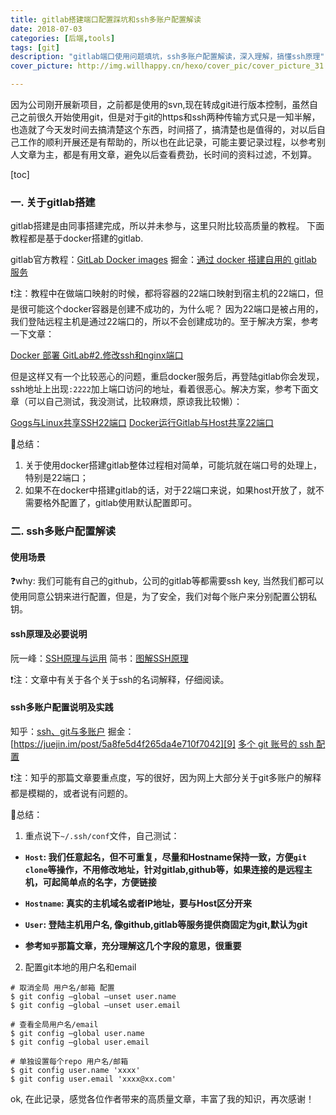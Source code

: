 ```yaml
---
title: gitlab搭建端口配置踩坑和ssh多账户配置解读
date: 2018-07-03
categories: [后端,tools]
tags: [git]
description: "gitlab端口使用问题填坑，ssh多账户配置解读，深入理解，搞懂ssh原理"
cover_picture: http://img.willhappy.cn/hexo/cover_pic/cover_picture_31.jpg

---
```


因为公司刚开展新项目，之前都是使用的svn,现在转成git进行版本控制，虽然自己之前很久开始使用git，但是对于git的https和ssh两种传输方式只是一知半解，也造就了今天发时间去搞清楚这个东西，时间搭了，搞清楚也是值得的，对以后自己工作的顺利开展还是有帮助的，所以也在此记录，可能主要记录过程，以参考别人文章为主，都是有用文章，避免以后查看费劲，长时间的资料过滤，不划算。

<!--more-->

[toc]

### 一. 关于gitlab搭建

gitlab搭建是由同事搭建完成，所以并未参与，这里只附比较高质量的教程。
下面教程都是基于docker搭建的gitlab.

gitlab官方教程：[GitLab Docker images][1]
掘金：[通过 docker 搭建自用的 gitlab 服务][2]

❗注：教程中在做端口映射的时候，都将容器的22端口映射到宿主机的22端口，但是很可能这个docker容器是创建不成功的，为什么呢？ 因为22端口是被占用的，我们登陆远程主机是通过22端口的，所以不会创建成功的。至于解决方案，参考一下文章：

[Docker 部署 GitLab#2.修改ssh和nginx端口][3]

但是这样又有一个比较恶心的问题，重启docker服务后，再登陆gitlab你会发现，ssh地址上出现`:2222`加上端口访问的地址，看着很恶心。解决方案，参考下面文章（可以自己测试，我没测试，比较麻烦，原谅我比较懒）：

[Gogs与Linux共享SSH22端口][4]
[Docker运行Gitlab与Host共享22端口][5]

📌总结：
1. 关于使用docker搭建gitlab整体过程相对简单，可能坑就在端口号的处理上，特别是22端口；
2. 如果不在docker中搭建gitlab的话，对于22端口来说，如果host开放了，就不需要格外配置了，gitlab使用默认配置即可。

### 二. ssh多账户配置解读

#### 使用场景

❓why: 我们可能有自己的github，公司的gitlab等都需要ssh key, 当然我们都可以使用同意公钥来进行配置，但是，为了安全，我们对每个账户来分别配置公钥私钥。

#### ssh原理及必要说明

阮一峰：[SSH原理与运用][6]
简书：[图解SSH原理][7]

❗注：文章中有关于各个关于ssh的名词解释，仔细阅读。

#### ssh多账户配置说明及实践

知乎：[ssh、git与多账户][8]
掘金：[https://juejin.im/post/5a8fe5d4f265da4e710f7042][9]
[多个 git 账号的 ssh 配置][10]

❗注：知乎的那篇文章要重点度，写的很好，因为网上大部分关于git多账户的解释都是模糊的，或者说有问题的。

📌总结：
1. 重点说下`~/.ssh/conf`文件，自己测试：
- **`Host`: 我们任意起名，但不可重复，尽量和Hostname保持一致，方便`git clone`等操作，不用修改地址，针对gitlab,github等，如果连接的是远程主机，可起简单点的名字，方便链接**

- **`Hostname`: 真实的主机域名或者IP地址，要与Host区分开来**
- **`User`: 登陆主机用户名, 像github,gitlab等服务提供商固定为git,默认为git**
- **参考`知乎`那篇文章，充分理解这几个字段的意思，很重要**

2. 配置git本地的用户名和email

```shell
# 取消全局 用户名/邮箱 配置
$ git config –global –unset user.name
$ git config –global –unset user.email

# 查看全局用户名/email
$ git config –global user.name
$ git config –global user.email

# 单独设置每个repo 用户名/邮箱
$ git config user.name 'xxxx'
$ git config user.email 'xxxx@xx.com'

```

ok, 在此记录，感觉各位作者带来的高质量文章，丰富了我的知识，再次感谢！

[1]: https://docs.gitlab.com/omnibus/docker/README.html#after-starting-a-container
[2]: https://juejin.im/post/5a4c9ff36fb9a04507700fcc
[3]: https://92du.github.io/2018/06/28/Docker%E9%83%A8%E7%BD%B2GitLab/
[4]: https://devtor.cn/operation/gogs-and-linux-shares-port22.html
[5]: http://notes.guoliangwu.com/2018/04/19/gitlab-docker-share-22-port/
[6]: http://www.ruanyifeng.com/blog/2011/12/ssh_remote_login.html
[7]: https://www.jianshu.com/p/33461b619d53
[8]: https://zhuanlan.zhihu.com/p/31253789
[9]: https://juejin.im/post/5a8fe5d4f265da4e710f7042
[10]: https://w3ctrain.com/2016/03/06/mutiple-ssh-key/